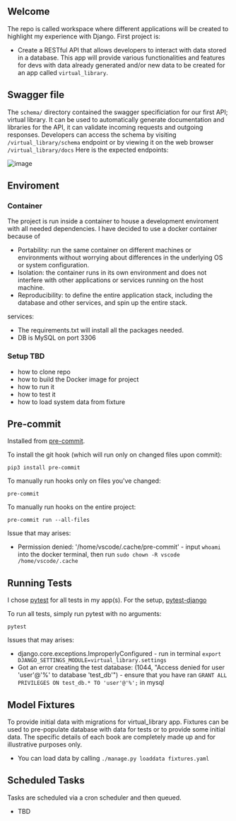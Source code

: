
## Welcome

The repo is called workspace where different applications will be created to highlight my experience with Django. First project is:

* Create a RESTful API that allows developers to interact with data stored in a database. This app will provide various functionalities and features for devs with data already generated and/or new data to be created for an app called `virtual_library`.

## Swagger file

The `schema/` directory contained the swagger specificiation for our first API; virtual library. It can be used to automatically generate documentation and libraries for the API, it can validate incoming requests and outgoing responses. Developers can access the schema by visiting `/virtual_library/schema` endpoint or by viewing it on the web browser `/virtual_library/docs`
 Here is the expected endpoints:

 ![image](https://user-images.githubusercontent.com/75281072/223545369-e901fb0e-d73b-4a82-a24f-fd2ed1a4d6fd.png)


## Enviroment

### Container

The project is run inside a container to house a development enviroment with all needed dependencies. I have decided to use a docker container because of
- Portability: run the same container on different machines or environments without worrying about differences in the underlying OS or system configuration.
- Isolation: the container runs in its own environment and does not interfere with other applications or services running on the host machine.
- Reproducibility: to define the entire application stack, including the database and other services, and spin up the entire stack.

services:
* The requirements.txt will install all the packages needed.
* DB is MySQL on port 3306

### Setup TBD

* how to clone repo
* how to build the Docker image for project
* how to run it
* how to test it
* how to load system data from fixture

## Pre-commit

Installed from [pre-commit](https://pre-commit.com/).

To install the git hook (which will run only on changed files upon commit):

    pip3 install pre-commit

To manually run hooks only on files you've changed:

    pre-commit

To manually run hooks on the entire project:

    pre-commit run --all-files

Issue that may arises:
* Permission denied: '/home/vscode/.cache/pre-commit' - input `whoami` into the docker terminal, then run `sudo chown -R vscode /home/vscode/.cache`

## Running Tests

I chose [pytest](https://docs.pytest.org/en/6.2.x/getting-started.html) for all tests in my app(s).
For the setup, [pytest-django](https://pytest-django.readthedocs.io/en/latest/)

To run all tests, simply run pytest with no arguments:

    pytest

Issues that may arises:
* django.core.exceptions.ImproperlyConfigured - run in terminal `export DJANGO_SETTINGS_MODULE=virtual_library.settings`
* Got an error creating the test database: (1044, "Access denied for user 'user'@'%' to database 'test_db'") - ensure that you have ran `GRANT ALL PRIVILEGES ON test_db.* TO 'user'@'%';` in mysql

## Model Fixtures

To provide initial data with migrations for virtual_library app. Fixtures can be used to pre-populate database with data for tests or to provide some initial data.
The specific details of each book are completely made up and for illustrative purposes only.
* You can load data by calling `./manage.py loaddata fixtures.yaml`

## Scheduled Tasks

Tasks are scheduled via a cron scheduler and then queued.
* TBD
